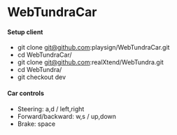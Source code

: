 WebTundraCar
============

#### Setup client

- git clone git@github.com:playsign/WebTundraCar.git
- cd WebTundraCar/
- git clone git@github.com:realXtend/WebTundra.git
- cd WebTundra/
- git checkout dev

#### Car controls

- Steering: a,d / left,right
- Forward/backward: w,s / up,down
- Brake: space
